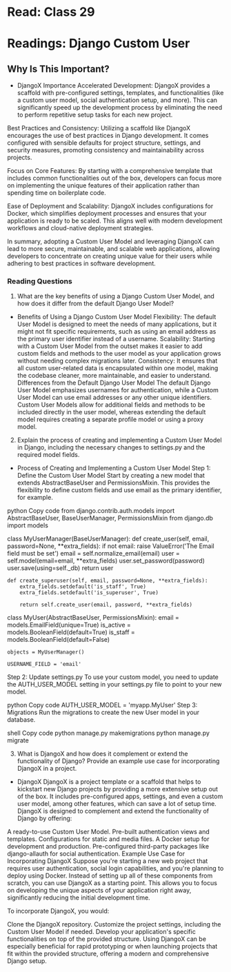 # Read: Class 29

# Readings: Django Custom User

## Why Is This Important?

- DjangoX Importance
Accelerated Development: DjangoX provides a scaffold with pre-configured settings, templates, and functionalities (like a custom user model, social authentication setup, and more). This can significantly speed up the development process by eliminating the need to perform repetitive setup tasks for each new project.

Best Practices and Consistency: Utilizing a scaffold like DjangoX encourages the use of best practices in Django development. It comes configured with sensible defaults for project structure, settings, and security measures, promoting consistency and maintainability across projects.

Focus on Core Features: By starting with a comprehensive template that includes common functionalities out of the box, developers can focus more on implementing the unique features of their application rather than spending time on boilerplate code.

Ease of Deployment and Scalability: DjangoX includes configurations for Docker, which simplifies deployment processes and ensures that your application is ready to be scaled. This aligns well with modern development workflows and cloud-native deployment strategies.

In summary, adopting a Custom User Model and leveraging DjangoX can lead to more secure, maintainable, and scalable web applications, allowing developers to concentrate on creating unique value for their users while adhering to best practices in software development.


### Reading Questions

1. What are the key benefits of using a Django Custom User Model, and how does it differ from the default Django User Model?

- Benefits of Using a Django Custom User Model
Flexibility: The default User Model is designed to meet the needs of many applications, but it might not fit specific requirements, such as using an email address as the primary user identifier instead of a username.
Scalability: Starting with a Custom User Model from the outset makes it easier to add custom fields and methods to the user model as your application grows without needing complex migrations later.
Consistency: It ensures that all custom user-related data is encapsulated within one model, making the codebase cleaner, more maintainable, and easier to understand.
Differences from the Default Django User Model
The default Django User Model emphasizes usernames for authentication, while a Custom User Model can use email addresses or any other unique identifiers.
Custom User Models allow for additional fields and methods to be included directly in the user model, whereas extending the default model requires creating a separate profile model or using a proxy model.


2. Explain the process of creating and implementing a Custom User Model in Django, including the necessary changes to settings.py and the required model fields.

- Process of Creating and Implementing a Custom User Model
Step 1: Define the Custom User Model
Start by creating a new model that extends AbstractBaseUser and PermissionsMixin. This provides the flexibility to define custom fields and use email as the primary identifier, for example.

python
Copy code
from django.contrib.auth.models import AbstractBaseUser, BaseUserManager, PermissionsMixin
from django.db import models

class MyUserManager(BaseUserManager):
    def create_user(self, email, password=None, **extra_fields):
        if not email:
            raise ValueError('The Email field must be set')
        email = self.normalize_email(email)
        user = self.model(email=email, **extra_fields)
        user.set_password(password)
        user.save(using=self._db)
        return user

    def create_superuser(self, email, password=None, **extra_fields):
        extra_fields.setdefault('is_staff', True)
        extra_fields.setdefault('is_superuser', True)

        return self.create_user(email, password, **extra_fields)

class MyUser(AbstractBaseUser, PermissionsMixin):
    email = models.EmailField(unique=True)
    is_active = models.BooleanField(default=True)
    is_staff = models.BooleanField(default=False)

    objects = MyUserManager()

    USERNAME_FIELD = 'email'
Step 2: Update settings.py
To use your custom model, you need to update the AUTH_USER_MODEL setting in your settings.py file to point to your new model.

python
Copy code
AUTH_USER_MODEL = 'myapp.MyUser'
Step 3: Migrations
Run the migrations to create the new User model in your database.

shell
Copy code
python manage.py makemigrations
python manage.py migrate

3. What is DjangoX and how does it complement or extend the functionality of Django? Provide an example use case for incorporating DjangoX in a project.

- DjangoX
DjangoX is a project template or a scaffold that helps to kickstart new Django projects by providing a more extensive setup out of the box. It includes pre-configured apps, settings, and even a custom user model, among other features, which can save a lot of setup time. DjangoX is designed to complement and extend the functionality of Django by offering:

A ready-to-use Custom User Model.
Pre-built authentication views and templates.
Configurations for static and media files.
A Docker setup for development and production.
Pre-configured third-party packages like django-allauth for social authentication.
Example Use Case for Incorporating DjangoX
Suppose you're starting a new web project that requires user authentication, social login capabilities, and you're planning to deploy using Docker. Instead of setting up all of these components from scratch, you can use DjangoX as a starting point. This allows you to focus on developing the unique aspects of your application right away, significantly reducing the initial development time.

To incorporate DjangoX, you would:

Clone the DjangoX repository.
Customize the project settings, including the Custom User Model if needed.
Develop your application's specific functionalities on top of the provided structure.
Using DjangoX can be especially beneficial for rapid prototyping or when launching projects that fit within the provided structure, offering a modern and comprehensive Django setup.